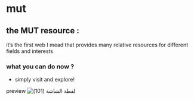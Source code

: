 # mut
 
 ## the **MUT** resource : 
 it’s the first web I mead that provides many relative resources for different fields and interests
 
 ### what you can do now ? 
  - simply visit and explore!

preview
![‏‏لقطة الشاشة (101)](https://user-images.githubusercontent.com/69123091/125516364-5eddd3cd-e9c6-474c-9880-d5146f505c9e.png)
